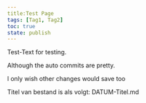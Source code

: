 ```yaml
---
title:Test Page
tags: [Tag1, Tag2]
toc: true
state: publish
---
```

Test-Text for testing.

Although the auto commits are pretty.

I only wish other changes would save too


Titel van bestand is als volgt: DATUM-Titel.md
